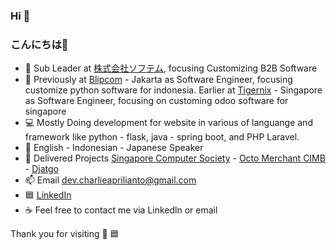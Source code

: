 ### Hi 👋
### こんにちは👋
- 🔭 Sub Leader at [株式会社ソフテム](https://www.softem.co.jp/), focusing Customizing B2B Software 
- 💼 Previously at [Blipcom](https://www.blipcom.com/about_us/) - Jakarta as Software Engineer, focusing customize python software for indonesia. Earlier at [Tigernix](https://www.tigernix.com/about-us) - Singapore as Software Engineer, focusing on customing odoo software for singapore
- 💻 Mostly Doing development for website in various of languange and framework like python - flask, java - spring boot, and PHP Laravel. 
- 👀 English - Indonesian - Japanese Speaker
- 🚀 Delivered Projects [Singapore Computer Society](https://wwww.scs.org.sg/) - [Octo Merchant CIMB](https://www.cimbniaga.co.id/id/personal/digital-banking/octo-merchant) - [Djatgo](https://djatgo.id/)
- 📫 Email dev.charlieaprilianto@gmail.com
- 🟦 [LinkedIn](https://www.linkedin.com/in/charlie-aprilianto/)
- :coffee: Feel free to contact me via Linkedln or email 

Thank you for visiting :raised_hands: 🟦
